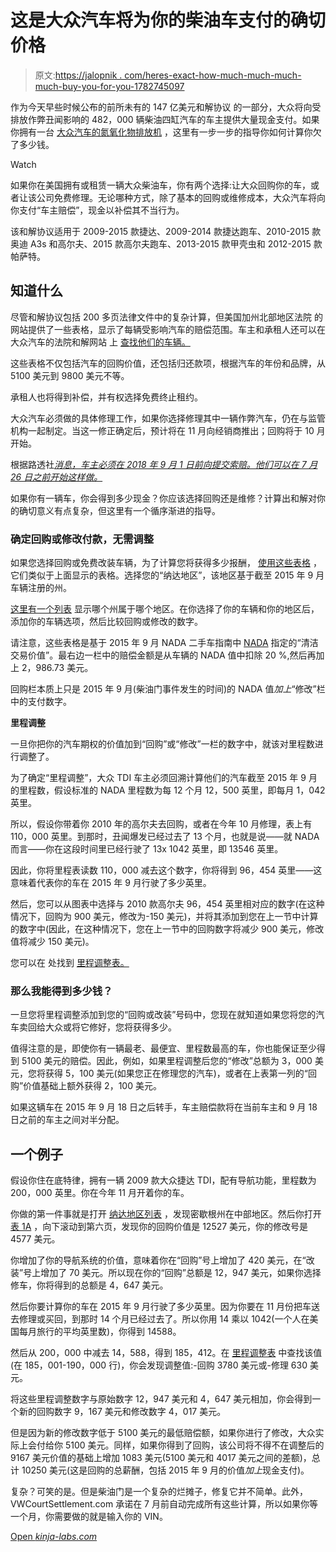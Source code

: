 # 这是大众汽车将为你的柴油车支付的确切价格

> 原文:[https://jalopnik . com/heres-exact-how-much-much-much-much-buy-you-for-you-1782745097](https://jalopnik.com/heres-exactly-how-much-volkswagen-will-pay-you-for-your-1782745097)

作为今天早些时候公布的前所未有的 147 亿美元和解协议 的一部分，大众将向受排放作弊丑闻影响的 482，000 辆柴油四缸汽车的车主提供大量现金支付。如果你拥有一台 [大众汽车的氮氧化物排放机](http://jalopnik.com/your-guide-to-dieselgate-volkswagens-diesel-cheating-c-1731857018) ，这里有一步一步的指导你如何计算你欠了多少钱。

Watch

如果你在美国拥有或租赁一辆大众柴油车，你有两个选择:让大众回购你的车，或者让该公司免费修理。无论哪种方式，除了基本的回购或维修成本，大众汽车将向你支付“车主赔偿”，现金以补偿其不当行为。

该和解协议适用于 2009-2015 款捷达、2009-2014 款捷达跑车、2010-2015 款奥迪 A3s 和高尔夫、2015 款高尔夫跑车、2013-2015 款甲壳虫和 2012-2015 款帕萨特。

## 知道什么

尽管和解协议包括 200 多页法律文件中的复杂计算，但美国加州北部地区法院 的网站提供了一些表格，显示了每辆受影响汽车的赔偿范围。车主和承租人还可以在大众汽车的法院和解网站 上 [查找他们的车辆。](https://www.vwcourtsettlement.com/en/)

这些表格不仅包括汽车的回购价值，还包括归还款项，根据汽车的年份和品牌，从 5100 美元到 9800 美元不等。

承租人也将得到补偿，并有权选择免费终止租约。

大众汽车必须做的具体修理工作，如果你选择修理其中一辆作弊汽车，仍在与监管机构一起制定。当这一修正确定后，预计将在 11 月向经销商推出；回购将于 10 月开始。

根据路透社[*消息，车主必须在 2018 年 9 月 1 日前向提交索赔。他们可以在 7 月 26 日之前开始这样做。*](http://www.reuters.com/article/us-volkswagen-emissions-consumers-idUSKCN0ZE1V9)

如果你有一辆车，你会得到多少现金？你应该选择回购还是维修？计算出和解对你的确切意义有点复杂，但这里有一个循序渐进的指导。

### 确定回购或修改付款，无需调整

如果您选择回购或免费改装车辆，为了计算您将获得多少报酬， [使用这些表格](https://www.ftc.gov/system/files/documents/cases/160628att1a.pdf) ，它们类似于上面显示的表格。选择您的“纳达地区”，该地区基于截至 2015 年 9 月车辆注册的州。

[这里有一个列表](https://www.ftc.gov/system/files/documents/cases/160628att3b.pdf) 显示哪个州属于哪个地区。在你选择了你的车辆和你的地区后，添加你的车辆选项，然后比较回购或修改的数字。

请注意，这些表格是基于 2015 年 9 月 NADA 二手车指南中 [NADA](http://www.nadaguides.com/Cars) 指定的“清洁交易价值”。最右边一栏中的赔偿金额是从车辆的 NADA 值中扣除 20 %,然后再加上 2，986.73 美元。

回购栏本质上只是 2015 年 9 月(柴油门事件发生的时间)的 NADA 值*加上*“修改”栏中的支付数字。

**里程调整**

一旦你把你的汽车期权的价值加到“回购”或“修改”一栏的数字中，就该对里程数进行调整了。

为了确定“里程调整”，大众 TDI 车主必须回溯计算他们的汽车截至 2015 年 9 月的里程数，假设标准的 NADA 里程数为每 12 个月 12，500 英里，即每月 1，042 英里。

所以，假设你带着你 2010 年的高尔夫去回购，或者在今年 10 月修理，表上有 110，000 英里。到那时，丑闻爆发已经过去了 13 个月，也就是说——就 NADA 而言——你在这段时间里已经行驶了 13x 1042 英里，即 13546 英里。

因此，你将里程表读数 110，000 减去这个数字，你将得到 96，454 英里——这意味着代表你的车在 2015 年 9 月行驶了多少英里。

然后，您可以从图表中选择与 2010 款高尔夫 96，454 英里相对应的数字(在这种情况下，回购为 900 美元，修改为-150 美元)，并将其添加到您在上一节中计算的数字中(因此，在这种情况下，您在上一节中的回购数字将减少 900 美元，修改值将减少 150 美元)。

您可以在 处找到 [里程调整表。](https://www.ftc.gov/enforcement/cases-proceedings/162-3006/volkswagen-group-america-inc) 

### 那么我能得到多少钱？

一旦您将里程调整添加到您的“回购或改装”号码中，您现在就知道如果您将您的汽车卖回给大众或将它修好，您将获得多少。

值得注意的是，即使你有一辆最老、最便宜、里程数最高的车，你也能保证至少得到 5100 美元的赔偿。因此，例如，如果里程调整后您的“修改”总额为 3，000 美元，您将获得 5，100 美元(如果您正在修理您的汽车)，或者在上表第一列的“回购”价值基础上额外获得 2，100 美元。

如果这辆车在 2015 年 9 月 18 日之后转手，车主赔偿款将在当前车主和 9 月 18 日之前的车主之间对半分配。

## 一个例子

假设你住在底特律，拥有一辆 2009 款大众捷达 TDI，配有导航功能，里程数为 200，000 英里。你在今年 11 月开着你的车。

你做的第一件事就是打开 [纳达地区列表](https://www.ftc.gov/system/files/documents/cases/att._1b_-_nada_region_list.pdf) ，发现密歇根州在中部地区。然后你打开 [表 1A](https://www.ftc.gov/system/files/documents/cases/att._1a_-_buyback_modification_table.pdf) ，向下滚动到第六页，发现你的回购价值是 12527 美元，你的修改号是 4577 美元。

你增加了你的导航系统的价值，意味着你在“回购”号上增加了 420 美元，在“改装”号上增加了 70 美元。所以现在你的“回购”总额是 12，947 美元，如果你选择修车，你将得到的总额是 4，647 美元。

然后你要计算你的车在 2015 年 9 月行驶了多少英里。因为你要在 11 月份把车送去修理或买回，到那时 14 个月已经过去了。所以你用 14 乘以 1042(一个人在美国每月旅行的平均英里数)，你得到 14588。

然后从 200，000 中减去 14，588，得到 185，412。在 [里程调整表](https://www.ftc.gov/system/files/documents/cases/160628att2b.pdf) 中查找该值(在 185，001-190，000 行)，你会发现调整值:-回购 3780 美元或-修理 630 美元。

将这些里程调整数字与原始数字 12，947 美元和 4，647 美元相加，你会得到一个新的回购数字 9，167 美元和修改数字 4，017 美元。

但是因为新的修改数字低于 5100 美元的最低赔偿额，如果你进行了修改，大众实际上会付给你 5100 美元。同样，如果你得到了回购，该公司将不得不在调整后的 9167 美元价值的基础上增加 1083 美元(5100 美元和 4017 美元之间的差额)，总计 10250 美元(这是回购的总薪酬，包括 2015 年 9 月的价值*加上*现金支付)。

复杂？可笑的是。但是柴油门是一个复杂的烂摊子，修复它并不简单。此外，VWCourtSettlement.com 承诺在 7 月前自动完成所有这些计算，所以如果你等一个月，你需要做的就是输入你的 VIN。

[Open *kinja-labs.com*](http://kinja-labs.com/related-widget/?posts=1782420013,1782730728,1782674764&title=Recommended%20stories)